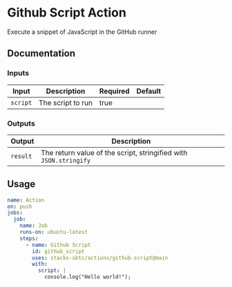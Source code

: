 # Github Script Action

Execute a snippet of JavaScript in the GitHub runner

## Documentation

### Inputs

| Input    | Description       | Required | Default |
| -------- | ----------------- | -------- | ------- |
| `script` | The script to run | true     |         |

### Outputs

| Output   | Description                                                       |
| -------- | ----------------------------------------------------------------- |
| `result` | The return value of the script, stringified with `JSON.stringify` |

## Usage

```yaml
name: Action
on: push
jobs:
  job:
    name: Job
    runs-on: ubuntu-latest
    steps:
      - name: Github Script
        id: github_script
        uses: stacks-sbtc/actions/github-script@main
        with:
          script: |
            console.log("Hello world!");
```
